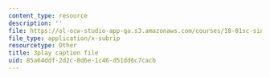 ```yaml
---
content_type: resource
description: ''
file: https://ol-ocw-studio-app-qa.s3.amazonaws.com/courses/18-01sc-single-variable-calculus-fall-2010/85a64ddf2d2c8d6e1c46d51dd6c7cacb_jBkXbAgMj6s.srt
file_type: application/x-subrip
resourcetype: Other
title: 3play caption file
uid: 85a64ddf-2d2c-8d6e-1c46-d51dd6c7cacb
---
```

